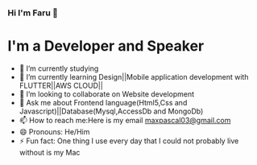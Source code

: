 ### Hi I'm Faru 👋
# I'm a Developer and Speaker




- 🔭 I’m currently studying 
- 🌱 I’m currently learning Design||Mobile application development with FLUTTER||AWS CLOUD||
- 👯 I’m looking to collaborate on Website development
- 💬 Ask me about Frontend language(Html5,Css and Javascript)||Database(Mysql,AccessDb and MongoDb)
- 📫 How to reach me:Here is my email maxpascal03@gmail.com 
- 😄 Pronouns: He/Him
- ⚡ Fun fact: One thing I use every day that I could not probably live without is my Mac
